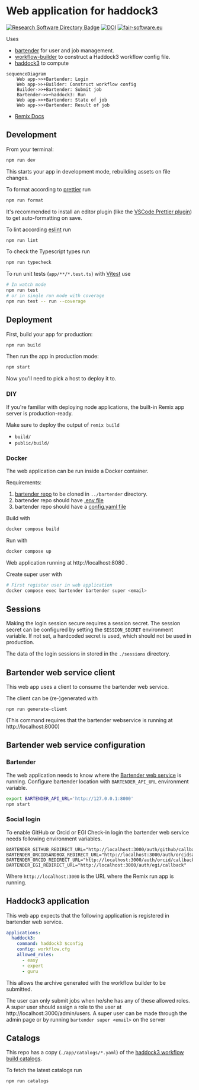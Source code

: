 # Web application for haddock3

[![Research Software Directory Badge](https://img.shields.io/badge/rsd-bartended_haddock3-00a3e3.svg)](https://research-software-directory.org/software/bartended-haddock3)
[![DOI](https://zenodo.org/badge/DOI/10.5281/zenodo.7990850.svg)](https://doi.org/10.5281/zenodo.7990850)
[![fair-software.eu](https://img.shields.io/badge/fair--software.eu-%E2%97%8F%20%20%E2%97%8F%20%20%E2%97%8F%20%20%E2%97%8F%20%20%E2%97%8B-yellow)](https://fair-software.eu)

Uses

- [bartender](https://github.com/i-VRESSE/bartender) for user and job management.
- [workflow-builder](https://github.com/i-VRESSE/workflow-builder) to construct a Haddock3 workflow config file.
- [haddock3](https://github.com/haddocking/haddock3) to compute

```mermaid
sequenceDiagram
    Web app->>+Bartender: Login
    Web app->>+Builder: Construct workflow config
    Builder->>+Bartender: Submit job
    Bartender->>+haddock3: Run
    Web app->>+Bartender: State of job
    Web app->>+Bartender: Result of job
```

- [Remix Docs](https://remix.run/docs)

## Development

From your terminal:

```sh
npm run dev
```

This starts your app in development mode, rebuilding assets on file changes.

To format according to [prettier](https://prettier.io) run

```sh
npm run format
```

It's recommended to install an editor plugin (like the [VSCode Prettier plugin](https://marketplace.visualstudio.com/items?itemName=esbenp.prettier-vscode)) to get auto-formatting on save.

To lint according [eslint](https://eslint.org) run

```sh
npm run lint
```

To check the Typescript types run

```sh
npm run typecheck
```

To run unit tests (`app/**/*.test.ts`) with [Vitest](https://vitest.dev) use

```sh
# In watch mode
npm run test
# or in single run mode with coverage
npm run test -- run --coverage
```

## Deployment

First, build your app for production:

```sh
npm run build
```

Then run the app in production mode:

```sh
npm start
```

Now you'll need to pick a host to deploy it to.

### DIY

If you're familiar with deploying node applications, the built-in Remix app server is production-ready.

Make sure to deploy the output of `remix build`

- `build/`
- `public/build/`

### Docker

The web application can be run inside a Docker container.

Requirements:

1. [bartender repo](https://github.com/i-VRESSE/bartender) to be cloned in `../bartender` directory.
2. bartender repo should have [.env file](https://github.com/i-VRESSE/bartender/blob/main/docs/configuration.md#environment-variables)
3. bartender repo should have a [config.yaml file](https://github.com/i-VRESSE/bartender/blob/main/docs/configuration.md#configuration-file)

Build with

```sh
docker compose build
```

Run with

```sh
docker compose up
```

Web application running at http://localhost:8080 .

Create super user with

```sh
# First register user in web application
docker compose exec bartender bartender super <email>
```

## Sessions

Making the login session secure requires a session secret.
The session secret can be configured by setting the `SESSION_SECRET` environment variable.
If not set, a hardcoded secret is used, which should not be used in production.

The data of the login sessions in stored in the `./sessions` directory.

## Bartender web service client

This web app uses a client to consume the bartender web service.

The client can be (re-)generated with

```shell
npm run generate-client
```

(This command requires that the bartender webservice is running at http://localhost:8000)

## Bartender web service configuration

### Bartender

The web application needs to know where the [Bartender web service](https://github.com/i-VRESSE/bartender) is running.
Configure bartender location with `BARTENDER_API_URL` environment variable.

```sh
export BARTENDER_API_URL='http://127.0.0.1:8000'
npm start
```

### Social login

To enable GitHub or Orcid or EGI Check-in login the bartender web service needs following environment variables.

```shell
BARTENDER_GITHUB_REDIRECT_URL="http://localhost:3000/auth/github/callback"
BARTENDER_ORCIDSANDBOX_REDIRECT_URL="http://localhost:3000/auth/orcidsandbox/callback"
BARTENDER_ORCID_REDIRECT_URL="http://localhost:3000/auth/orcid/callback"
BARTENDER_EGI_REDIRECT_URL="http://localhost:3000/auth/egi/callback"
```

Where `http://localhost:3000` is the URL where the Remix run app is running.

## Haddock3 application

This web app expects that the following application is registered in bartender web service.

```yaml
applications:
  haddock3:
    command: haddock3 $config
    config: workflow.cfg
    allowed_roles:
      - easy
      - expert
      - guru
```

This allows the archive generated with the workflow builder to be submitted.

The user can only submit jobs when he/she has any of these allowed roles.
A super user should assign a role to the user at http://localhost:3000/admin/users.
A super user can be made through the admin page or by running `bartender super <email>` on the server

## Catalogs

This repo has a copy (`./app/catalogs/*.yaml`) of the [haddock3 workflow build catalogs](https://github.com/i-VRESSE/workflow-builder/tree/main/packages/haddock3_catalog/public/catalog).

To fetch the latest catalogs run

```shell
npm run catalogs
```
